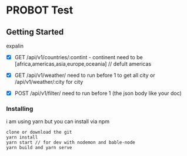 # PROBOT Test



## Getting Started

expalin

- [x] GET /api/v1/countries/:contint - continent need to be [africa,americas,asia,europe,oceania] // defult americas 
- [x] GET /api/v1/weather/ need to run before 1 to get all city or /api/v1/weather/:city for city
- [x] POST /api/v1/filter/ need to run before 1 (the json body like your doc)



### Installing

i am using yarn but you can install via npm

```
clone or download the git
yarn install 
yarn start // for dev with nodemon and bable-node 
yarn build and yarn serve
```
